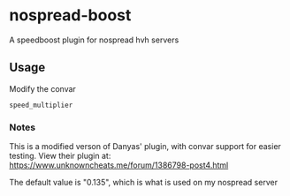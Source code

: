 # nospread-boost
A speedboost plugin for nospread hvh servers

## Usage

Modify the convar 


```
speed_multiplier
```

### Notes

This is a modified verson of Danyas' plugin, with convar support for easier testing.
View their plugin at: https://www.unknowncheats.me/forum/1386798-post4.html

The default value is "0.135", which is what is used on my nospread server

